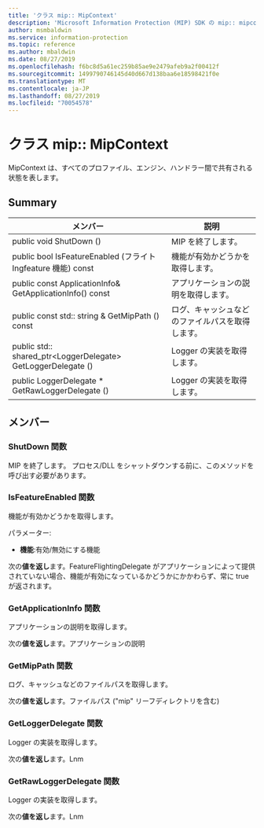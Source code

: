 ```yaml
---
title: 'クラス mip:: MipContext'
description: 'Microsoft Information Protection (MIP) SDK の mip:: mipcontext クラスについて説明します。'
author: msmbaldwin
ms.service: information-protection
ms.topic: reference
ms.author: mbaldwin
ms.date: 08/27/2019
ms.openlocfilehash: f6bc8d5a61ec259b85ae9e2479afeb9a2f00412f
ms.sourcegitcommit: 1499790746145d40d667d138baa6e18598421f0e
ms.translationtype: MT
ms.contentlocale: ja-JP
ms.lasthandoff: 08/27/2019
ms.locfileid: "70054578"
---
```

# <a name="class-mipmipcontext"></a>クラス mip:: MipContext 
MipContext は、すべてのプロファイル、エンジン、ハンドラー間で共有される状態を表します。
  
## <a name="summary"></a>Summary
 メンバー                        | 説明                                
--------------------------------|---------------------------------------------
public void ShutDown ()  |  MIP を終了します。
public bool IsFeatureEnabled (フライト Ingfeature 機能) const  |  機能が有効かどうかを取得します。
public const ApplicationInfo& GetApplicationInfo() const  |  アプリケーションの説明を取得します。
public const std:: string & GetMipPath () const  |  ログ、キャッシュなどのファイルパスを取得します。
public std:: shared_ptr\<LoggerDelegate\> GetLoggerDelegate ()  |  Logger の実装を取得します。
public LoggerDelegate * GetRawLoggerDelegate ()  |  Logger の実装を取得します。
  
## <a name="members"></a>メンバー
  
### <a name="shutdown-function"></a>ShutDown 関数
MIP を終了します。
プロセス/DLL をシャットダウンする前に、このメソッドを呼び出す必要があります。
  
### <a name="isfeatureenabled-function"></a>IsFeatureEnabled 関数
機能が有効かどうかを取得します。

パラメーター:  
* **機能**:有効/無効にする機能



  
次の**値を返し**ます。FeatureFlightingDelegate がアプリケーションによって提供されていない場合、機能が有効になっているかどうかにかかわらず、常に true が返されます。
  
### <a name="getapplicationinfo-function"></a>GetApplicationInfo 関数
アプリケーションの説明を取得します。

  
次の**値を返し**ます。アプリケーションの説明
  
### <a name="getmippath-function"></a>GetMipPath 関数
ログ、キャッシュなどのファイルパスを取得します。

  
次の**値を返し**ます。ファイルパス ("mip" リーフディレクトリを含む)
  
### <a name="getloggerdelegate-function"></a>GetLoggerDelegate 関数
Logger の実装を取得します。

  
次の**値を返し**ます。Lnm
  
### <a name="getrawloggerdelegate-function"></a>GetRawLoggerDelegate 関数
Logger の実装を取得します。

  
次の**値を返し**ます。Lnm